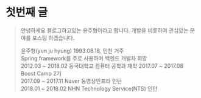 # 첫번째 글
> 안녕하세요 블로그하고있는 윤주형이라고 합니다. 
> 개발을 비롯하여 관심있는 분야를 포스팅 하겠습니다.  
> 
> 윤주형(yun ju hyung) 1993.08.18, 인천 거주  
> Spring framework를 주로 사용하며 백엔드 개발자 희망  
> 2012.03 ~ 2018.02 동국대학교 컴퓨터 공학과 재학
> 2017.07 ~ 2017.08 Boost Camp 2기  
> 2017.09 ~ 2017.11 Naver 동영상인프라 인턴  
> 2018.01 ~ 2018.02 NHN Technology Service(NTS) 인턴  
